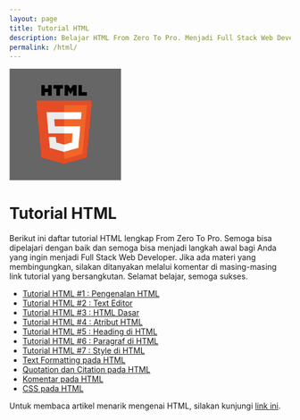 ```yaml
---
layout: page
title: Tutorial HTML
description: Belajar HTML From Zero To Pro. Menjadi Full Stack Web Developer. Ayo buruan belajar disini, gratis lohh.
permalink: /html/
---
```


<img class="img-rounded" src="/assets/img/uploads/html.png" alt="HTML" width="200">

# Tutorial HTML

Berikut ini daftar tutorial HTML lengkap From Zero To Pro. Semoga bisa dipelajari dengan baik dan semoga bisa menjadi langkah awal bagi Anda yang ingin menjadi Full Stack Web Developer. Jika ada materi yang membingungkan, silakan ditanyakan melalui komentar di masing-masing link tutorial yang bersangkutan. Selamat belajar, semoga sukses. 

- [Tutorial HTML #1 : Pengenalan HTML](/pengenalan-html)
- [Tutorial HTML #2 : Text Editor](/text-editor)
- [Tutorial HTML #3 : HTML Dasar](/dasar-html)
- [Tutorial HTML #4 : Atribut HTML](/atribut-html)
- [Tutorial HTML #5 : Heading di HTML](/heading-html)
- [Tutorial HTML #6 : Paragraf di HTML](/paragraf-html)
- [Tutorial HTML #7 : Style di HTML](/style-html)
- [Text Formatting pada HTML](#)
- [Quotation dan Citation pada HTML](#)
- [Komentar pada HTML](#)
- [CSS pada HTML](#)

Untuk membaca artikel menarik mengenai HTML, silakan kunjungi [link ini](/tags/#html).